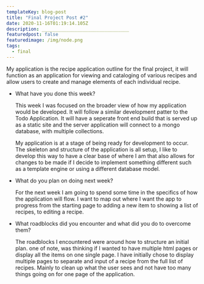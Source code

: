 ```yaml
---
templateKey: blog-post
title: "Final Project Post #2"
date: 2020-11-16T01:19:14.105Z
description: ________________________________
featuredpost: false
featuredimage: /img/node.png
tags:
  - final
---
```

My application is the recipe application outline for the final project, it will function as an application for viewing and cataloging of various recipes and allow users to create and manage elements of each individual recipe. 

* What have you done this week?

  This week I was focused on the broader view of how my application would be developed. It will follow a similar development patter to the Todo Application. It will have a seperate front end build that is served up as a static site and the server application will connect to a mongo database, with multiple collections. 

  My application is at a stage of being ready for development to occur. The skeleton and structure of the application is all setup, I like to develop this way to have a clear base of where I am that also allows for changes to be made if I decide to implement something different such as a template engine or using a different database model. 
* What do you plan on doing next week?

  For the next week I am going to spend some time in the specifics of how the application will flow. I want to map out where I want the app to progress from the starting page to adding a new item to showing a list of recipes, to editing a recipe. 
* What roadblocks did you encounter and what did you do to overcome them?

  The roadblocks I encountered were around how to structure an initial plan. one of note, was thinking if I wanted to have multiple html pages or display all the items on one single page. I have initially chose to display multiple pages to separate and input of a recipe from the full list of recipes. Mainly to clean up what the user sees and not have too many things going on for one page of the application.